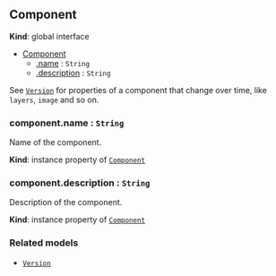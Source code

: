 ## Component
**Kind**: global interface

<a name="Component"></a>
* [Component](#Component)
    * [.name](#Component+name) : <code>String</code>
    * [.description](#Component+desciption) : <code>String</code>

See [`Version`](version.md) for properties of a component that change over time, like `layers`, `image` and so on.

<a name="Component+name"></a>
### component.name : <code>String</code>
Name of the component.

**Kind**: instance property of [<code>Component</code>](#Component)

<a name="Component+description"></a>
### component.description : <code>String</code>
Description of the component.

**Kind**: instance property of [<code>Component</code>](#Component)

### Related models

- [`Version`](version.md)

